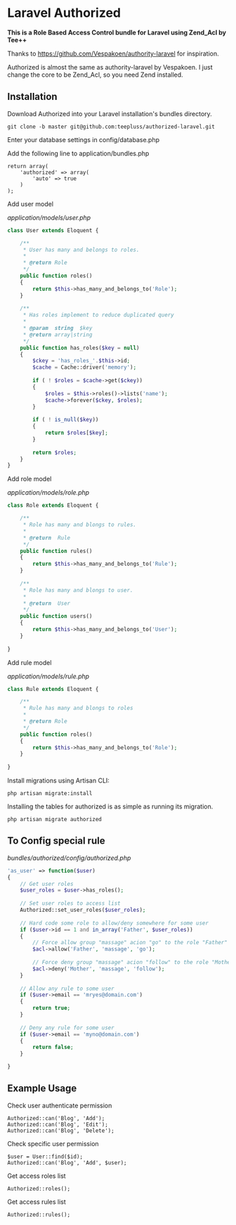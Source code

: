 # Laravel Authorized

**This is a Role Based Access Control bundle for Laravel using Zend_Acl by Tee++**

Thanks to https://github.com/Vespakoen/authority-laravel for inspiration.

Authorized is almost the same as authority-laravel by Vespakoen. 
I just change the core to be Zend_Acl, so you need Zend installed.


## Installation

Download Authorized into your Laravel installation's bundles directory.

	git clone -b master git@github.com:teepluss/authorized-laravel.git

Enter your database settings in config/database.php

Add the following line to application/bundles.php
	
	return array(
		'authorized' => array(
			'auto' => true
		)
	);
	
Add user model

*application/models/user.php*

```php
class User extends Eloquent {

	/**
	 * User has many and belongs to roles.
	 * 
	 * @return Role
	 */
	public function roles()
	{
		return $this->has_many_and_belongs_to('Role');
	}
	
	/**
	 * Has roles implement to reduce duplicated query
	 * 
	 * @param  string  $key
	 * @return array|string
	 */
	public function has_roles($key = null)
	{
		$ckey = 'has_roles_'.$this->id;
		$cache = Cache::driver('memory');
		
		if ( ! $roles = $cache->get($ckey)) 
		{		
			$roles = $this->roles()->lists('name');
			$cache->forever($ckey, $roles);
		}
		
		if ( ! is_null($key))
		{
			return $roles[$key];
		}
		
		return $roles;
	}
}
```

Add role model

*application/models/role.php*

```php
class Role extends Eloquent {

	/**
	 * Role has many and blongs to rules.
	 * 
	 * @return  Rule
	 */
	public function rules()
	{
		return $this->has_many_and_belongs_to('Rule');
	}
	
	/**
	 * Role has many and blongs to user.
	 * 
	 * @return  User
	 */
	public function users()
	{
		return $this->has_many_and_belongs_to('User');
	}
	
}
```

Add rule model 

*application/models/rule.php*

```php
class Rule extends Eloquent {

	/**
	 * Rule has many and blongs to roles
	 * 
	 * @return Role
	 */
	public function roles()
	{
		return $this->has_many_and_belongs_to('Role');
	}
	
}
```

Install migrations using Artisan CLI:

	php artisan migrate:install
	
Installing the tables for authorized is as simple as running its migration.

	php artisan migrate authorized
	
## To Config special rule 

*bundles/authorized/config/authorized.php*

```php
'as_user' => function($user)
{
	// Get user roles
	$user_roles = $user->has_roles();
	
	// Set user roles to access list
	Authorized::set_user_roles($user_roles);
	
	// Hard code some role to allow/deny somewhere for some user
	if ($user->id == 1 and in_array('Father', $user_roles))
	{
		// Force allow group "massage" acion "go" to the role "Father"
		$acl->allow('Father', 'massage', 'go');
		
		// Force deny group "massage" acion "follow" to the role "Mother"
		$acl->deny('Mother', 'massage', 'follow');
	}
	
	// Allow any rule to some user
	if ($user->email == 'mryes@domain.com')
	{
		return true;
	}
	
	// Deny any rule for some user
	if ($user->email == 'myno@domain.com')
	{
		return false;
	}

}
```
	
## Example Usage
	
Check user authenticate permission

	Authorized::can('Blog', 'Add');
	Authorized::can('Blog', 'Edit');
	Authorized::can('Blog', 'Delete');
	
Check specific user permission

	$user = User::find($id);
	Authorized::can('Blog', 'Add', $user);
	
Get access roles list

	Authorized::roles();
	
Get access rules list

	Authorized::rules();